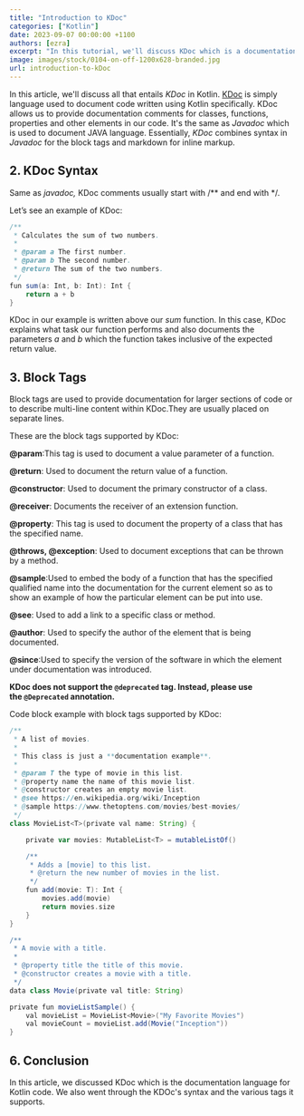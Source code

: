 ```yaml
---
title: "Introduction to KDoc"
categories: ["Kotlin"]
date: 2023-09-07 00:00:00 +1100 
authors: [ezra]
excerpt: "In this tutorial, we'll discuss KDoc which is a documentation langunage for Kotlin code."
image: images/stock/0104-on-off-1200x628-branded.jpg
url: introduction-to-kDoc
---
```


In this article, we'll discuss all that entails <em>KDoc</em> in Kotlin. [KDoc](https://kotlinlang.org/docs/kotlin-doc.html#links-to-elements) is simply language used to document code written using Kotlin specifically. KDoc allows us to provide documentation comments for classes, functions, properties and other elements in our code. It's the same as <em>Javadoc</em> which is used to document JAVA language. Essentially, <em>KDoc</em> combines syntax in <em>Javadoc </em>for the block tags and markdown for inline markup.
## 2. KDoc Syntax
Same as <em>javadoc, </em>KDoc comments usually start with /** and end with */.

Let’s see an example of KDoc:
```groovy
/**
 * Calculates the sum of two numbers.
 *
 * @param a The first number.
 * @param b The second number.
 * @return The sum of the two numbers.
 */
fun sum(a: Int, b: Int): Int {
    return a + b
}
```
KDoc in our example is written above our <em>sum</em> function. In this case, KDoc explains what task our function performs and also documents the parameters <em>a</em> and <em>b</em> which the function takes inclusive of the expected return value.

## 3. Block Tags
Block tags are used to provide documentation for larger sections of code or to describe multi-line content within KDoc.They are usually placed on separate lines.

These are the block tags supported by KDoc:

**@param**:This tag is used to document a value parameter of a function.

**@return**: Used to document the return value of a function.

**@constructor**: Used to document the primary constructor of a class.

**@receiver**: Documents the receiver of an extension function.

**@property**: This tag is used to document the property of a class that has the specified name.

**@throws, @exception**: Used to document exceptions that can be thrown by a method.

**@sample**:Used to embed the body of a function that has the specified qualified name into the documentation for the current element so as to show an example of how the particular element can be put into use.

**@see**: Used to add a link to a specific class or method.

**@author**: Used to specify the author of the element that is being documented.

**@since**:Used to specify the version of the software in which the element under documentation was introduced.

**KDoc does not support the <code class="code ">@deprecated</code> tag. Instead, please use the <code class="code ">@Deprecated</code> annotation.**

Code block example with block tags supported by KDoc:

```groovy
/**
 * A list of movies.
 *
 * This class is just a **documentation example**.
 *
 * @param T the type of movie in this list.
 * @property name the name of this movie list.
 * @constructor creates an empty movie list.
 * @see https://en.wikipedia.org/wiki/Inception
 * @sample https://www.thetoptens.com/movies/best-movies/
 */
class MovieList<T>(private val name: String) {

    private var movies: MutableList<T> = mutableListOf()

    /**
     * Adds a [movie] to this list.
     * @return the new number of movies in the list.
     */
    fun add(movie: T): Int {
        movies.add(movie)
        return movies.size
    }
}

/**
 * A movie with a title.
 *
 * @property title the title of this movie.
 * @constructor creates a movie with a title.
 */
data class Movie(private val title: String)

private fun movieListSample() {
    val movieList = MovieList<Movie>("My Favorite Movies")
    val movieCount = movieList.add(Movie("Inception"))
}
```

## 6. Conclusion
In this article, we discussed KDoc which is the documentation language for Kotlin code. We also went through the KDOc's syntax and the various tags it supports.